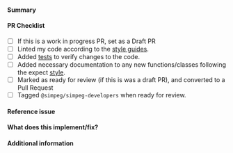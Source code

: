 <!-- 
Thanks for contributing a pull request to SimPEG!
Remember to use a personal fork of SimPEG to propose changes.

Check out the stages of a pull request at
https://docs.simpeg.xyz/content/getting_started/contributing/pull-requests.html

Note that we are a team of volunteers and we appreciate your
patience during the review process.

Again, thanks for contributing!

Feel free to remove lines from this template that do not apply to you pull request.
-->

#### Summary
<!-- Add a summary of this Pull Request -->

#### PR Checklist
* [ ] If this is a work in progress PR, set as a Draft PR
* [ ] Linted my code according to the [style guides](https://docs.simpeg.xyz/latest/content/getting_started/contributing/code-style.html).
* [ ] Added [tests](https://docs.simpeg.xyz/latest/content/getting_started/contributing/testing.html) to verify changes to the code.
* [ ] Added necessary documentation to any new functions/classes following the
      expect [style](https://docs.simpeg.xyz/latest/content/getting_started/contributing/documentation.html).
* [ ] Marked as ready for review (if this is was a draft PR), and converted 
      to a Pull Request
* [ ] Tagged ``@simpeg/simpeg-developers`` when ready for review.

#### Reference issue
<!--Example: write "Closes #NNNN" to automatically close that issue on merge.-->

#### What does this implement/fix?
<!--Please explain your changes.-->

#### Additional information
<!--Any additional information you think is important.-->


<!--
Once all tests pass and the code has been reviewed and approved, it will be merged into main
-->
